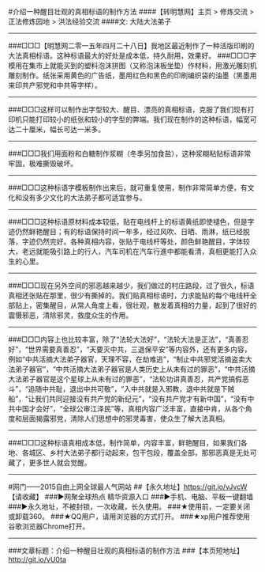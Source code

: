 
#介绍一种醒目壮观的真相标语的制作方法
####【转明慧网】主页 > 修炼交流 > 正法修炼园地 > 洪法经验交流
####文: 大陆大法弟子
***
###□□□【明慧网二零一五年四月二十八日】我地区最近制作了一种活版印刷的大法真相标语。这种标语最大的好处是成本低，持久耐用，效果好。
###□□□字模用在集市上就能买到的塑料泡沫拼图（又称泡沫板坐垫）作材料，用激光雕刻机雕刻制作。纸张采用黄色的广告纸，墨用红色和黑色的印刷编织袋的油墨（黑墨用来印共产邪党和中共等字样）。
***
###□□□这样可以制作出字型较大、醒目、漂亮的真相标语，克服了我们现有打印机只能打印较小的纸张和较小的字型的弊端。我们现在制作的这种标语，幅宽可达二十厘米，幅长可达一米多。
***
###□□□我们用面粉和白糖制作浆糊（冬季另加食盐），这种浆糊粘贴标语非常牢固，极难撕毁破坏。
***
###□□□这种标语字模板制作出来后，就可重复使用，制作非常简单方便，有文化和没有多少文化的大法弟子都可适宜参与。
***
###□□□这种标语原材料成本较低，贴在电线杆上的标语黄纸即使褪色，但是字迹仍然鲜艳醒目；有的标语保持时间一年多，经过风吹、日晒、雨淋，纸已经脱落，字迹仍然完好。各种真相内容，张贴于电线杆等处，颜色鲜艳醒目，字体较大，老远就能吸引路上的行人，汽车司机在汽车行進中都能看清，真相更能打入众生的心里。
***
###□□□现在另外空间的邪恶越来越少，我们做过的村庄路段，过了很久，标语真相还张贴在那里，很少有撕掉的。我们贴真相标语时，力求能贴的每个电线杆全部贴上，密集醒目，从常人角度上看，很壮观，散发着真相的力量，起到了很好的震慑邪恶，清除邪灵，救度众生的作用。
***
###□□□内容上也比较丰富，除了“法轮大法好”，“法轮大法是正法”，“真善忍好”，“世界需要真善忍”，“天要灭中共，三退保平安”等内容外，还有更多内容，例如“中共活摘大法弟子器官，天理不容，在劫难逃”，“制止中共邪党活摘盗卖大法弟子器官”，“中共活摘大法弟子器官是人类历史上从未有过的罪恶”，“中共活摘大法弟子器官是这个星球上从未有过的罪恶”，“法轮功讲真善忍，共产党搞假恶斗”，“追随中共耻，退出中共可敬”，“入中共就是入邪教，退中共就是下贼船”，“让我们共同迎接没有共产党的新纪元”，“没有共产党才有新中国”，“没有中共中国才会好”，“全球公审江泽民”等，真相内容广泛丰富，直接中肯，从各个角度和层面揭露邪党，清除人们思想中的邪灵毒害，使众生了解大法真相。
***
###□□□这种标语真相成本低，制作简单，内容丰富，鲜艳醒目，如果我们各地、各城区、乡村大法弟子都行动起来，包干包段，覆盖全部，那邪恶真是无处可藏了，更多世人就会觉醒。
***
#网门——2015自由上网全球最人气网站
##【永久地址】https://git.io/vJvcW 【请收藏】
###►网聚全球热点 精华资源入口
###►手机、电脑、平板一键翻墙
###►永久地址，不被封锁，一次收藏，长久使用。
###★使用前，一定要关闭或卸载360。
###★QQ用户，请用浏览器的方式打开。
###★xp用户推荐使用谷歌浏览器Chrome打开。
***
###文章标题：介绍一种醒目壮观的真相标语的制作方法
###【本页短地址】http://git.io/vU0ta
